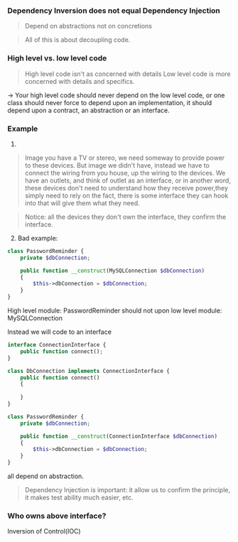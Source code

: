 ### Dependency Inversion does not equal Dependency Injection

> Depend on abstractions not on concretions

> All of this is about decoupling code.

### High level vs. low level code

> High level code isn't as concerned with details
> Low level code is more concerned with details and specifics.

-> Your high level code should never depend on the low level code, or one class should never force to depend upon an implementation, it should depend upon a contract, an abstraction or an interface.

### Example
1.
> Image you have a TV or stereo, we need someway to provide power to these devices. But image we didn't have, instead we have to connect the wiring from you house, up the wiring to the devices. We have an outlets, and think of outlet as an interface, or in another word, these devices don't need to understand how they receive power,they simply need to rely on the fact,  there is some interface they can hook into that will give them what they need.

> Notice: all the devices they don't own the interface, they confirm the interface.

2. Bad example:
```php
class PasswordReminder {
    private $dbConnection;

    public function __construct(MySQLConnection $dbConnection)
    {
        $this->dbConnection = $dbConnection;
    }
}
```

High level module: PasswordReminder should not upon low level module: MySQLConnection

Instead we will code to an interface


```php
interface ConnectionInterface {
    public function connect();
}

class DbConnection implements ConnectionInterface {
    public function connect()
    {
        
    }
}

class PasswordReminder {
    private $dbConnection;

    public function __construct(ConnectionInterface $dbConnection)
    {
        $this->dbConnection = $dbConnection;
    }
}
```

all depend on abstraction.

> Dependency Injection is important: it allow us to confirm the principle, it makes test ability much easier, etc.

### Who owns above interface?

Inversion of Control(IOC)